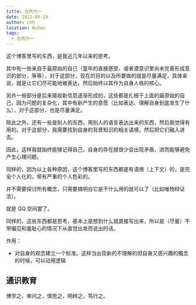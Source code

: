 ```yaml
---
title: 合而为一
date: 2022-05-19
author: chh
location: Wuhan
tags:
  - 合而为一
---
```


这个博客里写的东西，是我近几年以来的思考。

其中有一些来自于最原始的自己（童年的直接感受、或者潜意识里尚未完善形成意识的部分，等等），对于这部分，现在的目的以及所要做的就是尽量满足，具体来说，就是让它们尽可能地被表达，然后始终以其作为自身人格的核心。

另外一些部分是后来接收新信息逐渐形成的，这些都是扎根于上面的最原始的自己，因为问题的复杂化，其中有新产生的意愿（比如表达、理解自身到底发生了什么），对于这部分，也是尽量满足。

除此之外，还有一些是别人的东西，用别人的语言表达出来的东西，然后我觉得有用的。对于这部分，我需要找到自身的背景知识的相关语境，然后把它们融入进去。

因此，这样我就始终能够记得自己，自身的存在就很少会出现矛盾，进而能够避免产生心理问题。

同样的，因为以上各种原因，这个博客里写的东西都是有语境（上下文）的，是完全个人化的，带有严重的个人色彩的。

并不需要探讨所有概念，只需要搞明白它是干什么用的就可以了（比如唯物辩证法）。

就是 QQ 空间罢了。

同样的，这些东西都是思考，基本上是想到什么就直接写出来，所以是（尽量）不带偏见和羞耻心的情况下从直觉出发而说出的话。

作用：

- 对自身的观念建立一个标准。这样当出现新的不理解的但自身又感兴趣的概念的时候，可以动用逻辑

## 通识教育

博学之，审问之，慎思之，明辨之，笃行之。
